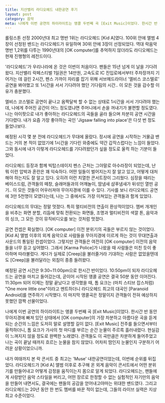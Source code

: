```yaml
---
title: 지산밸리 라디오헤드 내한공연 후기
layout: post
category: 음악
meta: 나에게 이번 공연의 하이라이트는 앵콜 두번째 곡 [Exit Music]이었다. 한시간 반 동안 무아지경에 빠져 있던 상태에서 [OK computer]의 가장 차분하고 아름다운 곡을 듣게 되는 순간의 느낌은 도저히 말로 설명할 길이 없다. [Exit Music] 전주를 들으면서부터 울컥하더니, 톰 요크가 가사의 첫 마디를 부르는 순간 눈물이 주르륵 흘러내렸다. 현실감이 느껴지지 않을 정도로 완벽한 노래였다. 관객들도 이 곡만큼은 차분하게 들어주었고 나는 곡이 끝날 때까지 흐르는 눈물을 참지 않았다. 어차피 땀인지 눈물인지 구분하기 어려운 상황이었으니까.
---
```


롤링스톤 선정 2000년대 최고 명반 1위는 라디오헤드 [Kid A]였다. 100위 안에 앨범 4장이 선정된 밴드는 라디오헤드가 유일하며 30위 안에 3장이 선정되었다. 역대 락음악 명반 1,2위를 다투는 1990년대의 [OK computer]를 추억하지 않더라도 라디오헤드는 현재 진행형의 레전드이다.

'라디오헤드'가 우리나라에 온 것은 이번이 처음이다. 팬들은 15년 넘게 이 날을 기다려 왔다. 지산밸리 락페스티벌 1일권은 14만원, 고속도로 IC 진입로에서부터 주차장까지 기어가는 데 걸린 2시간, 펜스 가까이 자리를 잡기 위해 서브헤드라이너 '엘비스 코스텔로' 공연을 봐야했고 또 1시간을 서서 기다려야 했던 기다림의 시간.. 이 모든 것을 감수할 이유가 충분했다.

엘비스 코스텔로 공연이 끝나고 옴짝달싹 할 수 없는 상태로 1시간을 서서 기다려야 했는데, 나에게 주어진 공간이 어느 정도였냐면 주머니에서 손을 꺼내기가 불편할 정도였다. 나는 아이팟으로 내가 좋아하는 라디오헤드의 곡들을 골라 들으며 차분히 공연 시간을 기다렸다. 내가 요즘 가장 좋아하는 곡인 'Jigsaw falling into place'은 다섯 번 정도 들었나보다.

예정된 시각 몇 분 전에 라디오헤드가 무대에 올랐다. 정시에 공연을 시작하는 거물급 밴드는 거의 본 적이 없었기에 1시간을 기다린 와중에도 약간 갑작스럽다는 느낌이 들었다. 그와 동시에 내가 이렇게 라디오헤드를 기다려왔던가 싶을 정도로 울컥 하는 기분이 들었다.

라디오헤드 등장과 함께 빅탑스테이지 펜스 근처는 그야말로 아수라장이 되었는데, 난 뭐 이런 압박과 혼란은 꽤 익숙하다. 어떤 일들이 벌어지는지 잘 알고 있고, 어떻게 대처해야 하는지도 잘 알고 있다. 오히려 이런 치열한 콘서트장이 그리웠다. 심장을 때리는 베이스드럼, 관객들의 떼창, 슬래머들과의 어깨놀이, 땀냄새 샴푸냄새가 뒤섞인 열띤 공기.. 이 모든 것들이 어우러져야 무아지경에 이를 수 있다. 기사를 보니 라디오헤드 공연에 3만 5천명이 모였다는데, 나는 그 중에서도 가장 미쳐있는 관객들과 함게 있었다.

라디오헤드의 무대는 정말 멋졌다. 특히 멀티비전의 연출이 환상적이었다. 멤버 개개인을 비추는 화면 분할, 리듬에 맞춰 전환되는 화면들, 조명과 멀티비전의 색깔 톤, 음악과의 싱크, 그 모든 것이 뮤직비디오를 보는 것처럼 멋졌다.

공연 컨셉은 확실했다. [OK computer] 이전 분위기의 곡들은 부르지 않는 것이었다. [Kid A] 앨범 이후의 외계 음악으로 사람들을 무아지경에 이르게 하는 것이 무대연출과 사운드의 통일된 컨셉이었다. 그렇지만 관객들은 여전히 [OK computer] 이전의 음악들을 너무 듣고 싶어했다. 그래서 [Karma Police]가 나왔을 때 사람들은 미친 듯이 좋아하며 따라불렀다. 게다가 실제로 [Creep]을 불러줄거라 기대하는 사람은 없었을텐데도 [Creep]을 불러달라는 외침이 종종 들려왔다.

예정된 공연 시간은 9:30~11:00pm으로 한시간 반이었다. 10:50pm이 되자 라디오헤드는 공연을 마치고 들어갔는데, 곧이어 시작된 앵콜 공연은 결국 50분 동안 이어진다. 11:30pm 되어 이제는 정말 끝났다고 생각했을 때, 톰 요크는 (마치 스티브 잡스처럼) "One more little one"이라고 멘트하더니 라디오헤드 최고의 대곡인 [Paranoid Android]를 연주하기 시작했다. 이 마지막 앵콜곡은 정말이지 관객들이 전혀 예상하지 못했던 깜짝 선물이었다.

나에게 이번 공연의 하이라이트는 앵콜 두번째 곡 [Exit Music]이었다. 한시간 반 동안 무아지경에 빠져 있던 상태에서 [OK computer]의 가장 차분하고 아름다운 곡을 듣게 되는 순간의 느낌은 도저히 말로 설명할 길이 없다. [Exit Music] 전주를 들으면서부터 울컥하더니, 톰 요크가 가사의 첫 마디를 부르는 순간 눈물이 주르륵 흘러내렸다. 현실감이 느껴지지 않을 정도로 완벽한 노래였다. 관객들도 이 곡만큼은 차분하게 들어주었고 나는 곡이 끝날 때까지 흐르는 눈물을 참지 않았다. 어차피 땀인지 눈물인지 구분하기 어려운 상황이었으니까.

내가 여태까지 본 락 콘서트 중 최고는 'Muse' 내한공연이었는데, 이번에 순위를 뒤집었다. 라디오헤드가 [Kid A] 앨범 이후로 추구해 온 외계 음악이 콘서트에서 어떤 분위기를 만들어내고 어떻게 감정을 움직이는지 몸으로 알게 되었다. 라디오헤드는, 팬들에게 사랑받던 음악 스타일을 버리고, 어떤 장르로 한정할 수 없는 실험적인 자기만의 음악을 만들어 내면서도, 결국에는 팬들의 공감을 얻어내고야마는 위대한 밴드였다. 그리고 라디오헤드는 20년 동안 한 번도 멤버를 바꾼 적이 없는데, 그들의 라이브 실력은 지상 최고 수준이었다.
